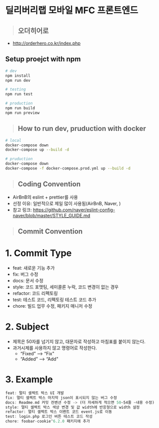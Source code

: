 # 딜리버리랩 모바일 MFC 프론트엔드

> ## 오더히어로

- http://orderhero.co.kr/index.php

## Setup proejct with npm

```bash
# dev
npm install
npm run dev

# testing
npm run test

# production
npm run build
npm run preview
```

> ## How to run dev, pruduction with docker

```bash
# local
docker-compose down
docker-compose up --build -d

# pruduction
docker-compose down
docker-compose -f docker-compose.prod.yml up --build -d
```

> ## Coding Convention

- AirBnB의 eslint + prettier를 사용
- 선정 이유: 일반적으로 제일 많이 사용됨(AirBnB, Naver, )
- 참고 링크: https://github.com/naver/eslint-config-naver/blob/master/STYLE_GUIDE.md

> ## Commit Convention

# 1. Commit Type

- feat: 새로운 기능 추가
- fix: 버그 수정
- docs: 문서 수정
- style: 코드 포맷팅, 세미콜론 누락, 코드 변경이 없는 경우
- refactor: 코드 리펙토링
- test: 테스트 코드, 리펙토링 테스트 코드 추가
- chore: 빌드 업무 수정, 패키지 매니저 수정

# 2. Subject

- 제목은 50자를 넘기지 않고, 대문자로 작성하고 마침표를 붙이지 않는다.
- 과거시제를 사용하지 않고 명령어로 작성한다.
  - “Fixed” —> “Fix"
  - “Added” —> “Add"

# 3. Example

```rust
feat: 멀티 셀렉트 박스 UI 개발
fix: 멀티 셀렉트 박스 마지막 json이 표시되지 않는 버그 수정
docs: Readme.md 커밋 컨벤션 수정 -> (더 자세하게 적으면 50~54줄 ~내용 수정)
style: 멀티 셀렉트 박스 색상 변경 및 값 width에 반응형으로 width 설정
refactor: 멀티 셀렉트 박스 이벤트 코드 event.js로 이동
test: login.php 로그인 버튼 테스트 코드 작성
chore: foobar-cookie^6.2.0 패키지에 추가
```
